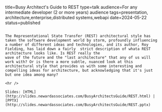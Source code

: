 title=Busy Architect's Guide to REST
type=talk
audience=For any intermediate developer (2 or more years) audience
tags=presentation, architecture,enterprise,distributed systems,webapi
date=2024-05-22
status=published
~~~~~~

The Representational State Transfer (REST) architectural style has taken the software development world by storm, profoundly influencing a number of different ideas and technologies, and its author, Roy Fielding, has laid down a fairly  strict description of whata REST architecture looks like. Is REST really the
wave of the future and the "last architecture" that any of us will work with? Or is there a more subtle, nuanced look at this architectural style that provides us with some interesting and compelling ideas for architecture, but acknowledging that it's just but one idea among many?
    
<hr />

Slides: [HTML](http://slides.newardassociates.com/BusyArchitectsGuide/REST.html) | [PPTX](http://slides.newardassociates.com/BusyArchitectsGuide/REST.pptx)
